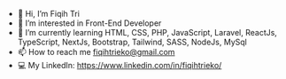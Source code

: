 - 👋 Hi, I’m Fiqih Tri
- 👀 I’m interested in Front-End Developer
- 🌱 I’m currently learning HTML, CSS, PHP, JavaScript, Laravel, ReactJs, TypeScript, NextJs, Bootstrap, Tailwind, SASS, NodeJs, MySql
- 📫 How to reach me fiqihtrieko@gmail.com
- 💻 My LinkedIn: https://www.linkedin.com/in/fiqihtrieko/



<!---
fiqihtri/fiqihtri is a ✨ special ✨ repository because its `README.md` (this file) appears on your GitHub profile.
You can click the Preview link to take a look at your changes.
--->

